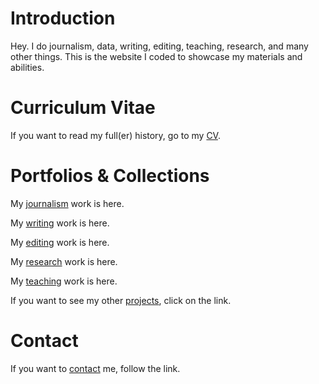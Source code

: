 # Introduction

Hey. I do journalism, data, writing, editing, teaching, research, and many other things. This is the website I coded to showcase my materials and abilities.

# Curriculum Vitae

If you want to read my full(er) history, go to my [CV](./curriculum-vitae.md).

# Portfolios & Collections

My [journalism](./journalism.md) work is here.

My [writing](./writing.md) work is here.

My [editing](./editing.md) work is here.

My [research](./research.md) work is here.

My [teaching](./teaching.md) work is here.

If you want to see my other [projects](./projects.md), click on the link.

# Contact

If you want to [contact](./contact.md) me, follow the link.
